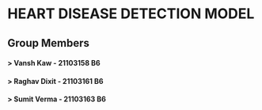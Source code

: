 <h1>HEART DISEASE DETECTION MODEL</h1>
<h2>Group Members</h2>
<h4>
> Vansh Kaw - 21103158 B6
</h4>
<h4>> Raghav Dixit - 21103161 B6</h4>
<h4>> Sumit Verma - 21103163 B6</h4>
